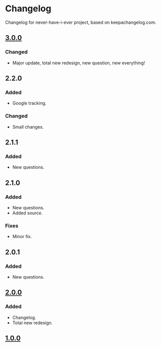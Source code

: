 # Changelog
Changelog for never-have-i-ever project, based on keepachangelog.com.

## [3.0.0]
### Changed
- Major update, total new redesign, new question, new everything!

## 2.2.0
### Added
- Google tracking.
### Changed
- Small changes.

## 2.1.1
### Added
- New questions.

## 2.1.0
### Added
- New questions.
- Added source.
### Fixes
- Minor fix.

## 2.0.1
### Added
- New questions.

## [2.0.0]
### Added
- Changelog.
- Total new redesign.

## [1.0.0]

[3.0.0]: https://github.com/Katofln/never-have-i-ever/pull/7
[2.0.0]: https://github.com/Katofln/never-have-i-ever/pull/4
[1.0.0]: https://github.com/Katofln/never-have-i-ever/pull/3
